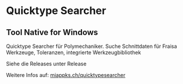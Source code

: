 # Quicktype Searcher
## Tool Native for Windows
Quicktype Searcher für Polymechaniker. Suche Schnittdaten für Fraisa Werkzeuge, Toleranzen, integrierte Werkzeugbibliothek

Siehe die Releases unter Release

Weitere Infos auf: [miappks.ch/quicktypesearcher](https://www.miappks.ch/quicktypesearcher)
